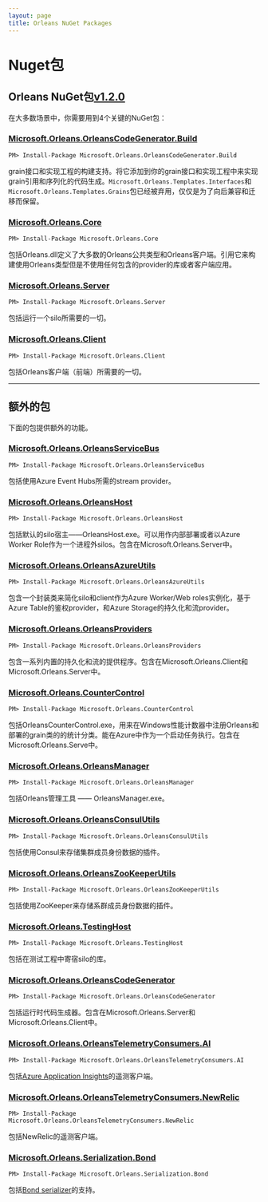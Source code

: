 ```yaml
---
layout: page
title: Orleans NuGet Packages
---
```


# Nuget包
<!-- # Nuget Packages -->

## Orleans NuGet包[v1.2.0](https://github.com/dotnet/orleans/releases/tag/v1.2.0)
<!--## Orleans NuGet packages as of [v1.2.0](https://github.com/dotnet/orleans/releases/tag/v1.2.0)-->

<!--There are 4 key NuGet packages you will need to use in most scenarios:-->
在大多数场景中，你需要用到4个关键的NuGet包：

### [Microsoft.Orleans.OrleansCodeGenerator.Build](http://www.nuget.org/packages/Microsoft.Orleans.OrleansCodeGenerator.Build/)

```
PM> Install-Package Microsoft.Orleans.OrleansCodeGenerator.Build 
```

<!--Build support for grain interfaces and implementation projects. Add it to your grain interfaces and implementation projects to enable code generation of grain references and serializers. `Microsoft.Orleans.Templates.Interfaces` and `Microsoft.Orleans.Templates.Grains` packages are obsolete and provided only for backward compatibility and migration.-->
grain接口和实现工程的构建支持。将它添加到你的grain接口和实现工程中来实现grain引用和序列化的代码生成。`Microsoft.Orleans.Templates.Interfaces`和`Microsoft.Orleans.Templates.Grains`包已经被弃用，仅仅是为了向后兼容和迁移而保留。

### [Microsoft.Orleans.Core](http://www.nuget.org/packages/Microsoft.Orleans.Core/)

```
PM> Install-Package Microsoft.Orleans.Core
```

<!--Contains Orleans.dll, which defines most of Orleans public types and Orleans Client. Reference it for building libraries and client applications that use Orleans types but don't need any of the included providers.-->
包括Orleans.dll定义了大多数的Orleans公共类型和Orleans客户端。引用它来构建使用Orleans类型但是不使用任何包含的provider的库或者客户端应用。

### [Microsoft.Orleans.Server](http://www.nuget.org/packages/Microsoft.Orleans.Server/)

```
PM> Install-Package Microsoft.Orleans.Server
```

<!--Includes everything you need to run a silo.-->
包括运行一个silo所需要的一切。


### [Microsoft.Orleans.Client](http://www.nuget.org/packages/Microsoft.Orleans.Client/)

```
PM> Install-Package Microsoft.Orleans.Client
```

<!--Includes everything you need for an Orleans client (frontend).-->
包括Orleans客户端（前端）所需要的一切。

---

## 额外的包
<!--## Additional Packages-->

<!--The below packages provide additional functionality.-->
下面的包提供额外的功能。

### [Microsoft.Orleans.OrleansServiceBus](http://www.nuget.org/packages/Microsoft.Orleans.OrleansServiceBus/)

```
PM> Install-Package Microsoft.Orleans.OrleansServiceBus
```
<!--Includes the stream provider for Azure Event Hubs.-->
包括使用Azure Event Hubs所需的stream provider。

### [Microsoft.Orleans.OrleansHost](http://www.nuget.org/packages/Microsoft.Orleans.OrleansHost/)

```
PM> Install-Package Microsoft.Orleans.OrleansHost
```
<!--Includes the default silo host - OrleansHost.exe. Can be used for on-premises deployments or as an out-of-process silo host in Azure Worker Role. Included in Microsoft.Orleans.Server.-->
包括默认的silo宿主——OrleansHost.exe。可以用作内部部署或者以Azure Worker Role作为一个进程外silos。包含在Microsoft.Orleans.Server中。

### [Microsoft.Orleans.OrleansAzureUtils](http://www.nuget.org/packages/Microsoft.Orleans.OrleansAzureUtils/)

```
PM> Install-Package Microsoft.Orleans.OrleansAzureUtils
```
<!--Contains a wrapper class that simplifies instantiation of silos and clients in Azure Worker/Web roles, Azure Table based membership provider, and persistence and stream providers for Azure Storage.-->
包含一个封装类来简化silo和client作为Azure Worker/Web roles实例化，基于Azure Table的鉴权provider，和Azure Storage的持久化和流provider。


### [Microsoft.Orleans.OrleansProviders](http://www.nuget.org/packages/Microsoft.Orleans.OrleansProviders/)

```
PM> Install-Package Microsoft.Orleans.OrleansProviders
```
<!--Contains a set of built-in persistence and stream providers. Included in Microsoft.Orleans.Client and Microsoft.Orleans.Server.-->
包含一系列内置的持久化和流的提供程序。包含在Microsoft.Orleans.Client和Microsoft.Orleans.Server中。

### [Microsoft.Orleans.CounterControl](http://www.nuget.org/packages/Microsoft.Orleans.CounterControl/)

```
PM> Install-Package Microsoft.Orleans.CounterControl
```
<!--Includes OrleansCounterControl.exe, which registers Windows performance counter categories for Orleans statistics and for deployed grain classes. Requires elevation. Can be executed in Azure as part of a role startup task. Included in Microsoft.Orleans.Server.-->
包括OrleansCounterControl.exe，用来在Windows性能计数器中注册Orleans和部署的grain类的的统计分类。能在Azure中作为一个启动任务执行。包含在Microsoft.Orleans.Serve中。

### [Microsoft.Orleans.OrleansManager](http://www.nuget.org/packages/Microsoft.Orleans.OrleansManager/)

```
PM> Install-Package Microsoft.Orleans.OrleansManager
```
<!--Includes Orleans management tool - OrleansManager.exe.-->
包括Orleans管理工具 —— OrleansManager.exe。

### [Microsoft.Orleans.OrleansConsulUtils](http://www.nuget.org/packages/Microsoft.Orleans.OrleansConsulUtils/)

```
PM> Install-Package Microsoft.Orleans.OrleansConsulUtils
```
<!--Includes the plugin for using Consul for storing cluster membership data.-->
包括使用Consul来存储集群成员身份数据的插件。

### [Microsoft.Orleans.OrleansZooKeeperUtils](http://www.nuget.org/packages/Microsoft.Orleans.OrleansZooKeeperUtils/)

```
PM> Install-Package Microsoft.Orleans.OrleansZooKeeperUtils
```
<!--Includes the plugin for using ZooKeeper for storing cluster membership data.-->
包括使用ZooKeeper来存储系群成员身份数据的插件。

### [Microsoft.Orleans.TestingHost](http://www.nuget.org/packages/Microsoft.Orleans.TestingHost/)

```
PM> Install-Package Microsoft.Orleans.TestingHost
```
<!--Includes the library for hosting silos in a testing project.-->
包括在测试工程中寄宿silo的库。

### [Microsoft.Orleans.OrleansCodeGenerator](http://www.nuget.org/packages/Microsoft.Orleans.OrleansCodeGenerator/)

```
PM> Install-Package Microsoft.Orleans.OrleansCodeGenerator
```
<!--Includes the run time code generator. Included in Microsoft.Orleans.Server and Microsoft.Orleans.Client.-->
包括运行时代码生成器。包含在Microsoft.Orleans.Server和Microsoft.Orleans.Client中。

### [Microsoft.Orleans.OrleansTelemetryConsumers.AI](http://www.nuget.org/packages/Microsoft.Orleans.OrleansTelemetryConsumers.AI/)

```
PM> Install-Package Microsoft.Orleans.OrleansTelemetryConsumers.AI
```
<!--Includes the telemetry consumer for Azure Application Insights.-->
包括[Azure Application Insights](https://azure.microsoft.com/zh-cn/services/application-insights/)的遥测客户端。

### [Microsoft.Orleans.OrleansTelemetryConsumers.NewRelic](http://www.nuget.org/packages/Microsoft.Orleans.OrleansTelemetryConsumers.NewRelic/)

```
PM> Install-Package Microsoft.Orleans.OrleansTelemetryConsumers.NewRelic
```
<!--Includes the telemetry consumer for NewRelic.-->
包括NewRelic的遥测客户端。

### [Microsoft.Orleans.Serialization.Bond](http://www.nuget.org/packages/Microsoft.Orleans.Serialization.Bond/)

```
PM> Install-Package Microsoft.Orleans.Serialization.Bond
```
<!--Includes support for [Bond serializer](https://github.com/microsoft/bond).-->
包括[Bond serializer](https://github.com/microsoft/bond)的支持。
